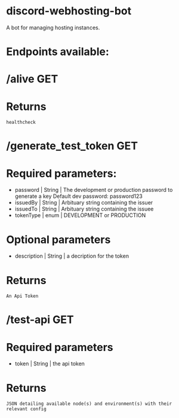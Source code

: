 # discord-webhosting-bot

A bot for managing hosting instances.

# Endpoints available:

# /alive GET
  # Returns 
    healthcheck
##
##
# /generate_test_token GET
  # Required parameters:
   - password | String | The development or production password to generate a key
                         Default dev password: password123
   - issuedBy | String | Arbituary string containing the issuer
   - issuedTo | String | Arbituary string containing the issuee
   - tokenType | enum | DEVELOPMENT or PRODUCTION
  # Optional parameters
   - description | String | a decription for the token
   # Returns 
    An Api Token
##
##
# /test-api GET
  # Required parameters
   - token | String | the api token
   # Returns 
    JSON detailing available node(s) and environment(s) with their relevant config 
